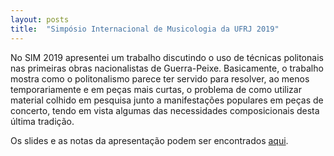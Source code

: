 ```yaml
---
layout: posts
title:  "Simpósio Internacional de Musicologia da UFRJ 2019"
---
```


No SIM 2019 apresentei um trabalho discutindo o uso de técnicas politonais nas primeiras obras nacionalistas de Guerra-Peixe. Basicamente, o trabalho mostra como o politonalismo parece ter servido para resolver, ao menos temporariamente e em peças mais curtas, o problema de como utilizar material colhido em pesquisa junto a manifestações populares em peças de concerto, tendo em vista algumas das necessidades composicionais desta última tradição.

Os slides e as notas da apresentação podem ser encontrados [aqui](https://github.com/fredmbarros/SIMUFRJ2019.git).
